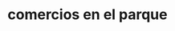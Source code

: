 ---
title: "comercios en el parque"
url: /santa-catarina-pinula/comercios-en-el-parque/
shop: Einkaufszentrum
---